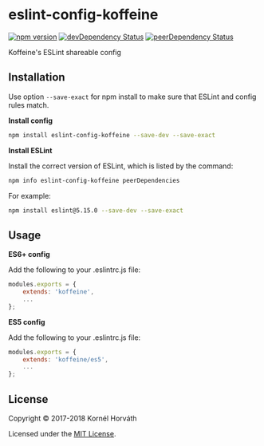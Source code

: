 # eslint-config-koffeine

[![npm version](https://img.shields.io/npm/v/eslint-config-koffeine.svg)](https://www.npmjs.com/package/eslint-config-koffeine)
[![devDependency Status](https://david-dm.org/koffeine/eslint-config-koffeine/dev-status.svg)](https://david-dm.org/koffeine/eslint-config-koffeine?type=dev)
[![peerDependency Status](https://david-dm.org/koffeine/eslint-config-koffeine/peer-status.svg)](https://david-dm.org/koffeine/eslint-config-koffeine?type=peer)

Koffeine's ESLint shareable config

## Installation

Use option `--save-exact` for npm install to make sure that ESLint and config rules match.

__Install config__

```sh
npm install eslint-config-koffeine --save-dev --save-exact
```

__Install ESLint__

Install the correct version of ESLint, which is listed by the command:

```sh
npm info eslint-config-koffeine peerDependencies
```

For example:

```sh
npm install eslint@5.15.0 --save-dev --save-exact
```

## Usage

__ES6+ config__

Add the following to your .eslintrc.js file:

```js
modules.exports = {
	extends: 'koffeine',
	...
};
```

__ES5 config__

Add the following to your .eslintrc.js file:

```js
modules.exports = {
	extends: 'koffeine/es5',
	...
};
```

## License

Copyright © 2017-2018 Kornél Horváth

Licensed under the [MIT License](https://raw.githubusercontent.com/koffeine/eslint-config-koffeine/master/LICENSE).